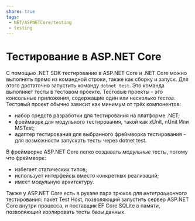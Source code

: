 ```yaml
---
share: true
tags:
 - NET/ASPNETCore/testing
 - testing
---
```

# Тестирование в ASP.NET Core
С помощью .NET SDK тестирование в ASP.NET Core и .NET Core можно выполнять прямо из командной строки, также как сборку и запуск. Для этого достаточно запустить команду `dotnet test`. Это команда выполняет тесты в тестовом проекте.
Тестовые проекты - это консольные приложения, содержащие один или несколько *тестов*. Тестовый проект обычно зависит как минимум от трёх компонентов:
- набор средств разработки для тестирования на платформе .NET;
- фреймворк для модульного тестирования, такой как xUnit, nUnit Или MSTest;
- адаптер тестирования для выбранного фреймворка тестирования - для возможности запускать тесты через dotnet test.

В фреймворке ASP.NET Core легко создавать *модульные* тесты, потому что фреймворк:
- избегает статических типов;
- использует интерфейсы вместо конкретных реализаций;
- имеет модульную архитектуру.

Также у ASP.NET Core есть в рукаве пара трюков для *интеграционного* тестирования: пакет Test Host, позволяющий запустить сервер ASP.NET Core внутри процесса, и поставщик EF Core SQLite в памяти, позволяющий изолировать тесты базы данных.
